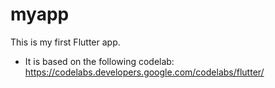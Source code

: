# myapp

This is my first Flutter app.
- It is based on the following codelab: https://codelabs.developers.google.com/codelabs/flutter/